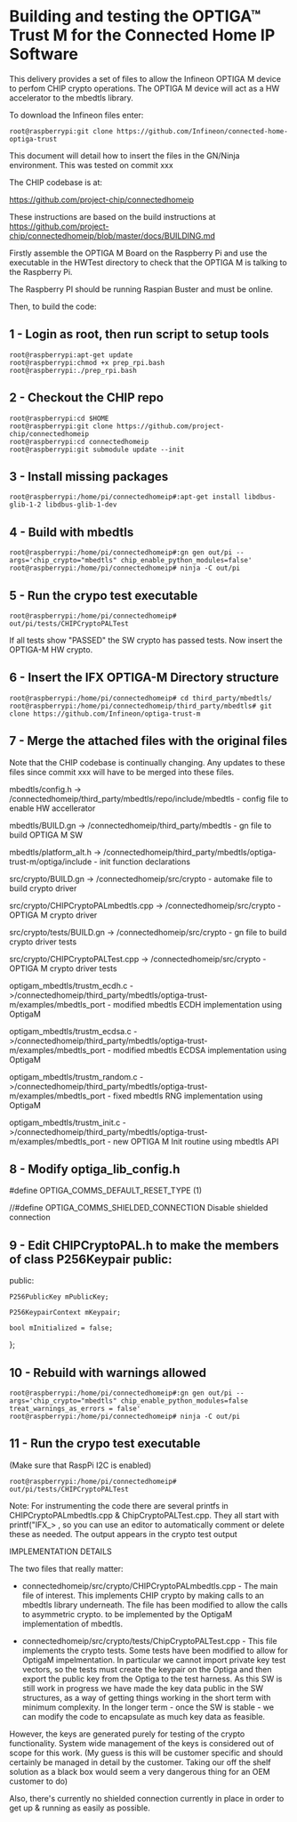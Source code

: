 # Building and testing the OPTIGA™ Trust M for the Connected Home IP Software


This delivery provides a set of files to allow the Infineon OPTIGA M device to perfom CHIP crypto operations. The OPTIGA M device will act as a HW accelerator to the mbedtls library.

To download the Infineon files enter:

```console
root@raspberrypi:git clone https://github.com/Infineon/connected-home-optiga-trust
```

This document will detail how to insert the files in the GN/Ninja environment. This was tested on commit xxx

The CHIP codebase is at:
 
https://github.com/project-chip/connectedhomeip

These instructions are based on the build instructions at https://github.com/project-chip/connectedhomeip/blob/master/docs/BUILDING.md

Firstly assemble the OPTIGA M Board on the Raspberry Pi and use the executable in the HWTest directory to check that the OPTIGA M is talking to the Raspberry Pi.

The Raspberry PI should be running Raspian Buster and must be online.


Then, to build the code:

## 1 -  Login as root, then run script to setup tools
```console
root@raspberrypi:apt-get update
root@raspberrypi:chmod +x prep_rpi.bash
root@raspberrypi:./prep_rpi.bash
```

## 2 - Checkout the CHIP repo
```console
root@raspberrypi:cd $HOME
root@raspberrypi:git clone https://github.com/project-chip/connectedhomeip
root@raspberrypi:cd connectedhomeip
root@raspberrypi:git submodule update --init
```

## 3 - Install missing packages
```console
root@raspberrypi:/home/pi/connectedhomeip#:apt-get install libdbus-glib-1-2 libdbus-glib-1-dev
```

## 4 - Build with mbedtls
```console
root@raspberrypi:/home/pi/connectedhomeip#:gn gen out/pi --args='chip_crypto="mbedtls" chip_enable_python_modules=false'
root@raspberrypi:/home/pi/connectedhomeip# ninja -C out/pi
```

## 5 - Run the crypo test executable
```console
root@raspberrypi:/home/pi/connectedhomeip# out/pi/tests/CHIPCryptoPALTest
```

If all tests show "PASSED" the SW crypto has passed tests. Now insert the OPTIGA-M HW crypto.

## 6 - Insert the IFX OPTIGA-M Directory structure
```console
root@raspberrypi:/home/pi/connectedhomeip# cd third_party/mbedtls/
root@raspberrypi:/home/pi/connectedhomeip/third_party/mbedtls# git clone https://github.com/Infineon/optiga-trust-m
```

## 7 - Merge the attached files with the original files

Note that the CHIP codebase is continually changing. Any updates to these files since commit xxx will have to be merged into these files.

mbedtls/config.h -> /connectedhomeip/third_party/mbedtls/repo/include/mbedtls - config file to enable HW accellerator

mbedtls/BUILD.gn -> /connectedhomeip/third_party/mbedtls - gn file to build OPTIGA M SW

mbedtls/platform_alt.h -> /connectedhomeip/third_party/mbedtls/optiga-trust-m/optiga/include - init function declarations

src/crypto/BUILD.gn -> /connectedhomeip/src/crypto - automake file to build crypto driver

src/crypto/CHIPCryptoPALmbedtls.cpp -> /connectedhomeip/src/crypto - OPTIGA M crypto driver

src/crypto/tests/BUILD.gn -> /connectedhomeip/src/crypto - gn  file to build crypto driver tests

src/crypto/CHIPCryptoPALTest.cpp -> /connectedhomeip/src/crypto - OPTIGA M crypto driver tests

optigam_mbedtls/trustm_ecdh.c ->/connectedhomeip/third_party/mbedtls/optiga-trust-m/examples/mbedtls_port - modified mbedtls ECDH implementation using OptigaM

optigam_mbedtls/trustm_ecdsa.c ->/connectedhomeip/third_party/mbedtls/optiga-trust-m/examples/mbedtls_port - modified mbedtls ECDSA implementation using OptigaM

optigam_mbedtls/trustm_random.c ->/connectedhomeip/third_party/mbedtls/optiga-trust-m/examples/mbedtls_port - fixed mbedtls RNG implementation using OptigaM

optigam_mbedtls/trustm_init.c ->/connectedhomeip/third_party/mbedtls/optiga-trust-m/examples/mbedtls_port - new OPTIGA M Init routine using mbedtls API

## 8 - Modify optiga_lib_config.h
#define OPTIGA_COMMS_DEFAULT_RESET_TYPE     (1)

//#define OPTIGA_COMMS_SHIELDED_CONNECTION  Disable shielded connection

## 9  - Edit CHIPCryptoPAL.h to make the members of class P256Keypair public:
public:

    P256PublicKey mPublicKey;
    
    P256KeypairContext mKeypair;
    
    bool mInitialized = false;
    
};

## 10 - Rebuild with warnings allowed
```console
root@raspberrypi:/home/pi/connectedhomeip#:gn gen out/pi --args='chip_crypto="mbedtls" chip_enable_python_modules=false treat_warnings_as_errors = false'
root@raspberrypi:/home/pi/connectedhomeip# ninja -C out/pi
```

## 11 - Run the crypo test executable
(Make sure that RaspPi I2C is enabled)
```console
root@raspberrypi:/home/pi/connectedhomeip# out/pi/tests/CHIPCryptoPALTest
```

Note: For instrumenting the code there are several printfs in CHIPCryptoPALmbedtls.cpp & ChipCryptoPALTest.cpp. They all start with printf("IFX_> , so you can use an editor to automatically comment or delete these as needed. The output appears in the crypto test output

IMPLEMENTATION DETAILS

The two files that really matter:

- connectedhomeip/src/crypto/CHIPCryptoPALmbedtls.cpp - The main file of interest. This implements CHIP crypto by making calls to an mbedtls library underneath. The file has been modified to allow the calls to asymmetric crypto. to be implemented by the OptigaM implementation of mbedtls.

- connectedhomeip/src/crypto/tests/ChipCryptoPALTest.cpp - This file implements the crypto tests. Some tests have been modified to allow for OptigaM impelmentation. In
particular we cannot import private key test vectors, so the tests must create the keypair on the Optiga and then export the public key from the Optiga to the test harness. As this SW is still work in progress we have made the key data public in the SW structures, as a way of getting things working in the short term with minimum complexity. In the longer term - once the SW is stable - we can modify the code to encapsulate as much key data as feasible.

However, the keys are generated purely for testing of the crypto functionality. System wide management of the keys is considered out of scope for this work. (My guess is this will be customer specific and should certainly be managed in detail by the customer. Taking our off the shelf solution as a black box would seem a very dangerous thing for an OEM customer to do)

Also, there's currently no shielded connection currently in place in order to get up & running as easily as possible.



